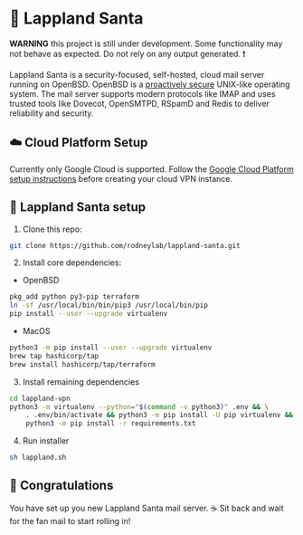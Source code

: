 # 📮 Lappland Santa
**WARNING** this project is still under development.  Some functionality may not behave as expected. Do not rely on any output generated. ❗️

Lappland Santa is a security-focused, self-hosted, cloud mail server running on OpenBSD.  OpenBSD is a <a aria-label="Learn more about Open B S D" href="https://www.openbsd.org/" target="_blank" rel="noopener noreferrer">proactively secure</a> UNIX-like operating system.  The mail server supports modern protocols like IMAP and uses trusted tools like Dovecot, OpenSMTPD, RSpamD and Redis to deliver reliability and security.

## ☁️ Cloud Platform Setup
Currently only Google Cloud is supported.  Follow the <a href="./docs/gcloud.md">Google Cloud Platform setup instructions</a> before creating your cloud VPN instance.

## 🔌 Lappland Santa setup
1. Clone this repo:
```bash
git clone https://github.com/rodneylab/lappland-santa.git
```

2. Install core dependencies:
- OpenBSD
```bash
pkg_add python py3-pip terraform
ln -sf /usr/local/bin/bin/pip3 /usr/local/bin/pip
pip install --user --upgrade virtualenv
```

- MacOS
```bash
python3 -m pip install --user --upgrade virtualenv
brew tap hashicorp/tap
brew install hashicorp/tap/terraform
```

3. Install remaining dependencies
```bash
cd lappland-vpn
python3 -m virtualenv --python="$(command -v python3)" .env && \
    . .env/bin/activate && python3 -m pip install -U pip virtualenv && \
    python3 -m pip install -r requirements.txt
```

4. Run installer
```bash
sh lappland.sh
```


## 🍭 Congratulations
You have set up you new Lappland Santa mail server. ☕️ Sit back and wait for the fan mail to start rolling in!
